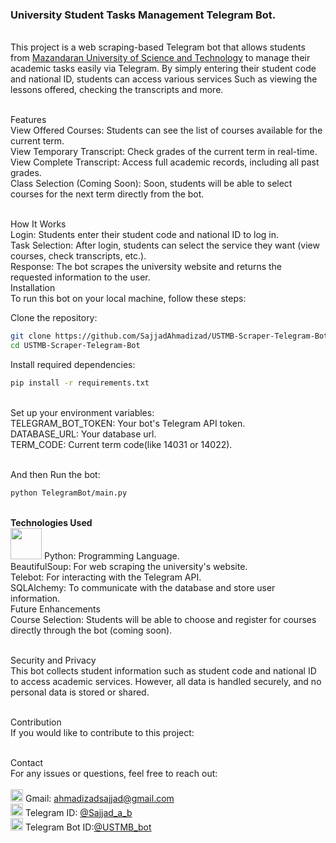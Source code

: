 <h3>University Student Tasks Management Telegram Bot.</h3><br/>
This project is a web scraping-based Telegram bot that allows students from <a href="https://ustmb.ac.ir">Mazandaran University of Science and Technology</a> to manage their academic tasks easily via Telegram. By simply entering their student code and national ID, students can access various services Such as viewing the lessons offered, checking the transcripts and more.<br/><br/>

Features<br/>
View Offered Courses: Students can see the list of courses available for the current term.<br/>
View Temporary Transcript: Check grades of the current term in real-time.<br/>
View Complete Transcript: Access full academic records, including all past grades.<br/>
Class Selection (Coming Soon): Soon, students will be able to select courses for the next term directly from the bot.<br/><br/>

How It Works<br/>
Login: Students enter their student code and national ID to log in.<br/>
Task Selection: After login, students can select the service they want (view courses, check transcripts, etc.).<br/>
Response: The bot scrapes the university website and returns the requested information to the user.<br/>
Installation<br/>
To run this bot on your local machine, follow these steps:<br/>

Clone the repository:<br/>

```bash
git clone https://github.com/SajjadAhmadizad/USTMB-Scraper-Telegram-Bot
cd USTMB-Scraper-Telegram-Bot
```
Install required dependencies:<br/>
```bash
pip install -r requirements.txt
```
<br/>
Set up your environment variables:
<br/>
TELEGRAM_BOT_TOKEN: Your bot's Telegram API token.<br/>
DATABASE_URL: Your database url.<br/>
TERM_CODE: Current term code(like 14031 or 14022).<br/><br/>

And then Run the bot:<br/>
```bash
python TelegramBot/main.py
```
<br/>
<strong>Technologies Used</strong><br/>
<img src="https://www.python.org/static/community_logos/python-logo-master-v3-TM.png" wirth="50" height="50">
Python: Programming Language.<br/>
BeautifulSoup: For web scraping the university's website.<br/>
Telebot: For interacting with the Telegram API.<br/>
SQLAlchemy: To communicate with the database and store user information.<br/>
Future Enhancements<br/>
Course Selection: Students will be able to choose and register for courses directly through the bot (coming soon).<br/><br/>

Security and Privacy<br/>
This bot collects student information such as student code and national ID to access academic services. However, all data is handled securely, and no personal data is stored or shared.<br/><br/>

Contribution<br/>
If you would like to contribute to this project:<br/><br/>

Contact<br/>
For any issues or questions, feel free to reach out:<br/><br/>
<img src="https://upload.wikimedia.org/wikipedia/commons/7/7e/Gmail_icon_%282020%29.svg" width="20" height="20">
Gmail: ahmadizadsajjad@gmail.com<br/>
<a href="https://t.me/sajjad_a_b"><img src="https://upload.wikimedia.org/wikipedia/commons/8/82/Telegram_logo.svg" width="20" height="20"></a>
Telegram ID: [@Sajjad_a_b](https://t.me/sajjad_a_b)<br/>
<a href="https://t.me/ustmb_bot"><img src="https://upload.wikimedia.org/wikipedia/commons/8/82/Telegram_logo.svg" width="20" height="20"></a>
Telegram Bot ID:[@USTMB_bot](https://t.me/ustmb_bot)
